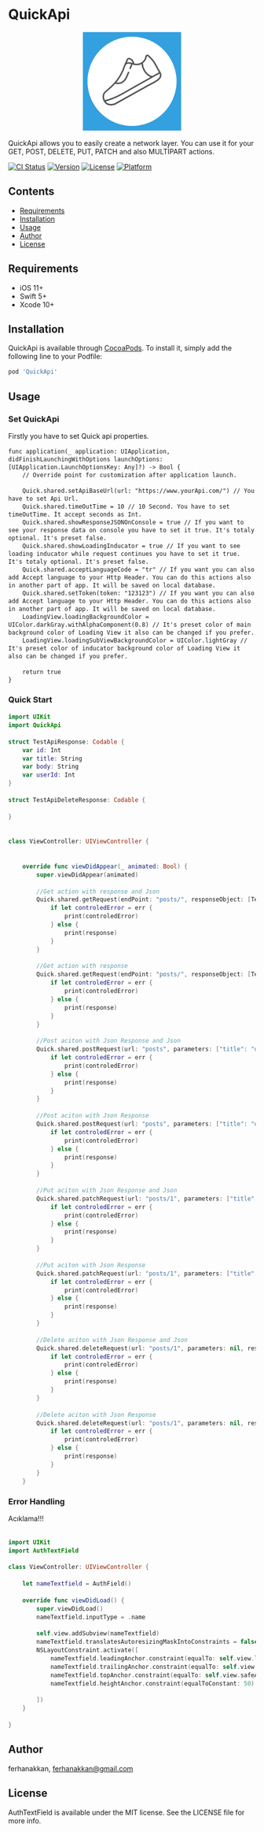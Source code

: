 # QuickApi

<p align="center">
<img src='https://github.com/ferhanakkan/QuickApi/blob/master/QuickApi/Resources/Assetes.xcassets/AppIcon.appiconset/1024.png' width="200" />
</p>

QuickApi allows you to easily create a network layer. You can use it for your GET, POST, DELETE, PUT, PATCH and also MULTİPART actions. 

[![CI Status](https://img.shields.io/travis/ferhanakkan/QuickApi.svg?style=flat)](https://travis-ci.org/ferhanakkan/QuickApi)
[![Version](https://img.shields.io/cocoapods/v/QuickApi.svg?style=flat)](https://cocoapods.org/pods/QuickApi)
[![License](https://img.shields.io/cocoapods/l/QuickApi.svg?style=flat)](https://cocoapods.org/pods/QuickApi)
[![Platform](https://img.shields.io/cocoapods/p/QuickApi.svg?style=flat)](https://cocoapods.org/pods/QuickApi)

## Contents

- [Requirements](#requirements)
- [Installation](#installation)
- [Usage](#usage)
- [Author](#author)
- [License](#license)

## Requirements
- iOS 11+
- Swift 5+
- Xcode 10+

## Installation

QuickApi is available through [CocoaPods](https://cocoapods.org). To install
it, simply add the following line to your Podfile:

```ruby
pod 'QuickApi'
```

## Usage 

### Set QuickApi

Firstly you have to set Quick api properties.

```
func application(_ application: UIApplication, didFinishLaunchingWithOptions launchOptions: [UIApplication.LaunchOptionsKey: Any]?) -> Bool {
    // Override point for customization after application launch.
    
    Quick.shared.setApiBaseUrl(url: "https://www.yourApi.com/") // You have to set Api Url.
    Quick.shared.timeOutTime = 10 // 10 Second. You have to set timeOutTime. İt accept seconds as Int.
    Quick.shared.showResponseJSONOnConsole = true // If you want to see your response data on console you have to set it true. It's totaly optional. It's preset false.
    Quick.shared.showLoadingInducator = true // If you want to see loading inducator while request continues you have to set it true. It's totaly optional. It's preset false.
    Quick.shared.acceptLanguageCode = "tr" // If you want you can also add Accept language to your Http Header. You can do this actions also in another part of app. It will be saved on local database.
    Quick.shared.setToken(token: "123123") // If you want you can also add Accept language to your Http Header. You can do this actions also in another part of app. It will be saved on local database.
    LoadingView.loadingBackgroundColor = UIColor.darkGray.withAlphaComponent(0.8) // It's preset color of main background color of Loading View it also can be changed if you prefer.
    LoadingView.loadingSubViewBackgroundColor = UIColor.lightGray // It's preset color of inducator background color of Loading View it also can be changed if you prefer.
    
    return true
}
```


### Quick Start



```swift
import UIKit
import QuickApi

struct TestApiResponse: Codable {
    var id: Int
    var title: String
    var body: String
    var userId: Int
}

struct TestApiDeleteResponse: Codable {

}


class ViewController: UIViewController {

        
    override func viewDidAppear(_ animated: Bool) {
        super.viewDidAppear(animated)
        
        //Get action with response and Json
        Quick.shared.getRequest(endPoint: "posts/", responseObject: [TestApiResponse].self) { (response, json, err) in
            if let controledError = err {
                print(controledError)
            } else {
                print(response)
            }
        }

        //Get action with response
        Quick.shared.getRequest(endPoint: "posts/", responseObject: [TestApiResponse].self) { (response, err) in
            if let controledError = err {
                print(controledError)
            } else {
                print(response)
            }
        }

        //Post aciton with Json Response and Json
        Quick.shared.postRequest(url: "posts", parameters: ["title": "quickApi", "body": "quickApiBody","userId": 1], responseObject: TestApiResponse.self) { (response, json, err) in
            if let controledError = err {
                print(controledError)
            } else {
                print(response)
            }
        }

        //Post aciton with Json Response
        Quick.shared.postRequest(url: "posts", parameters: ["title": "quickApi", "body": "quickApiBody","userId": 1], responseObject: TestApiResponse.self) { (response, err) in
            if let controledError = err {
                print(controledError)
            } else {
                print(response)
            }
        }
        
        //Put aciton with Json Response and Json
        Quick.shared.patchRequest(url: "posts/1", parameters: ["title": "quickApi"], responseObject: TestApiResponse.self) { (response, json, err) in
            if let controledError = err {
                print(controledError)
            } else {
                print(response)
            }
        }

        //Put aciton with Json Response
        Quick.shared.patchRequest(url: "posts/1", parameters: ["title": "quickApi"], responseObject: TestApiResponse.self) { (response, err) in
            if let controledError = err {
                print(controledError)
            } else {
                print(response)
            }
        }
        
        //Delete aciton with Json Response and Json
        Quick.shared.deleteRequest(url: "posts/1", parameters: nil, responseObject: TestApiDeleteResponse.self) { (response, json, err) in
            if let controledError = err {
                print(controledError)
            } else {
                print(response)
            }
        }

        //Delete aciton with Json Response
        Quick.shared.deleteRequest(url: "posts/1", parameters: nil, responseObject: TestApiDeleteResponse.self) { (response, err) in
            if let controledError = err {
                print(controledError)
            } else {
                print(response)
            }
        }
    }

```

### Error Handling

Acıklama!!!

```swift

import UIKit
import AuthTextField

class ViewController: UIViewController {
    
    let nameTextfield = AuthField()
    
    override func viewDidLoad() {
        super.viewDidLoad()
        nameTextfield.inputType = .name
        
        self.view.addSubview(nameTextfield)
        nameTextfield.translatesAutoresizingMaskIntoConstraints = false
        NSLayoutConstraint.activate([
            nameTextfield.leadingAnchor.constraint(equalTo: self.view.leadingAnchor,constant: 20),
            nameTextfield.trailingAnchor.constraint(equalTo: self.view.trailingAnchor,constant: -20),
            nameTextfield.topAnchor.constraint(equalTo: self.view.safeAreaLayoutGuide.topAnchor, constant: 20),
            nameTextfield.heightAnchor.constraint(equalToConstant: 50)

        ])
    }

}
```

## Author

ferhanakkan, ferhanakkan@gmail.com

## License

AuthTextField is available under the MIT license. See the LICENSE file for more info.



